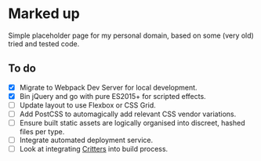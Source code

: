 # Marked up

Simple placeholder page for my personal domain, based on some (very old) tried and tested code.

## To do

- [x] Migrate to Webpack Dev Server for local development.
- [x] Bin jQuery and go with pure ES2015+ for scripted effects.
- [ ] Update layout to use Flexbox or CSS Grid.
- [ ] Add PostCSS to automagically add relevant CSS vendor variations.
- [ ] Ensure built static assets are logically organised into discreet, hashed files per type.
- [ ] Integrate automated deployment service.
- [ ] Look at integrating [Critters](https://github.com/GoogleChromeLabs/critters) into build process.
